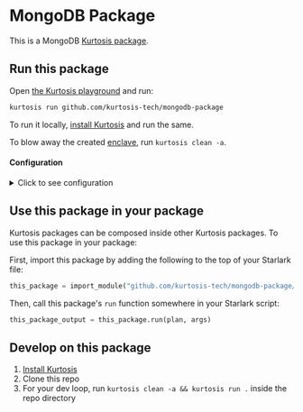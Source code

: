 MongoDB Package
============
This is a MongoDB [Kurtosis package](https://docs.kurtosis.com/concepts-reference/packages).

Run this package
----------------
Open [the Kurtosis playground](https://gitpod.io/#/https://github.com/kurtosis-tech/playground-gitpod) and run:

```bash
kurtosis run github.com/kurtosis-tech/mongodb-package
```

To run it locally, [install Kurtosis][install-kurtosis] and run the same.

To blow away the created [enclave][enclaves-reference], run `kurtosis clean -a`.

#### Configuration

<details>
    <summary>Click to see configuration</summary>

You can configure this package using a JSON structure as the provided arguments. 
You can either provide the arguments manually 

```bash
kurtosis run github.com/kurtosis-tech/mongodb-package '{"MONGO_DB_IMAGE_TAG":"mongo:6.0.5"}'
```

or by loading via a file, for instance using the [args.json](args.json) file in this repo:

```bash
kurtosis run github.com/kurtosis-tech/mongodb-package --enclave mongo "$(cat args.json)"
```


</details>

Use this package in your package
--------------------------------
Kurtosis packages can be composed inside other Kurtosis packages. To use this package in your package:

First, import this package by adding the following to the top of your Starlark file:

```python
this_package = import_module("github.com/kurtosis-tech/mongodb-package/main.star")
```

Then, call this package's `run` function somewhere in your Starlark script:

```python
this_package_output = this_package.run(plan, args)
```

Develop on this package
-----------------------
1. [Install Kurtosis][install-kurtosis]
1. Clone this repo
1. For your dev loop, run `kurtosis clean -a && kurtosis run .` inside the repo directory


<!-------------------------------- LINKS ------------------------------->
[install-kurtosis]: https://docs.kurtosis.com/install
[enclaves-reference]: https://docs.kurtosis.com/concepts-reference/enclaves

